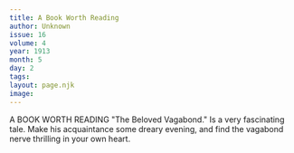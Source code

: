 ```yaml
---
title: A Book Worth Reading
author: Unknown
issue: 16
volume: 4
year: 1913
month: 5
day: 2
tags:
layout: page.njk
image:
---
```

 A BOOK WORTH READING    "The Beloved Vagabond." Is a very fascinating tale. Make his acquaintance some dreary evening, and find the vagabond nerve thrilling in your own heart.

